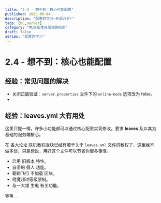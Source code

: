 ```yaml
---
title: "2.4 - 想不到：核心也能配置"
published: 2025-06-04
description: "配置的学习~开源万岁~"
tags: [MC,server]
category: "MC高版本开服领路指南"
draft: false
series: "配置的学习"
---
```


# 2.4 - 想不到：核心也能配置

## 经验：常见问题的解决

* 关闭正版验证：`server.properties` 文件下的 `online-mode` 选项改为 false。
*

## 经验：leaves.yml 大有用处

这里只提一嘴，许多小功能都可以通过核心配置实现修改。要求 **leaves** 及以其为基础的服务端核心。

在 各大论坛 联机教程版块已经有若干关于 `leaves.yml` 文件的教程了，这里我不做多谈，只是想说，用好这个文件可以节省你很多事情。

* 启用 旧版本 特性。
* 自带的 假人 功能。
* 鞘翅飞行 不加载 区块。
* 附魔超过等级限制。
* 及一大堆 生电 有关功能。

等等...
